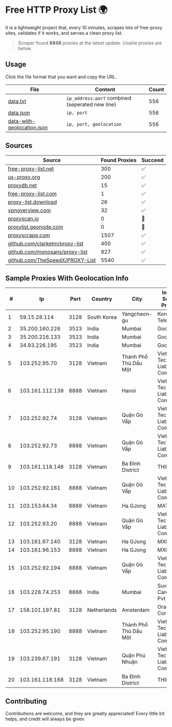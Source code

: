 
# Free HTTP Proxy List 🌍

It is a lightweight project that, every 10 minutes, scrapes lots of free-proxy sites, validates if it works, and serves a clean proxy list.


> Scraper found **8848** proxies at the latest update. Usable proxies are below.

## Usage

Click the file format that you want and copy the URL.


|File|Content|Count|
|----|-------|-----|
|[data.txt](https://raw.githubusercontent.com/themiralay/Proxy-List-World/master/data.txt)|`ip_address:port` combined (seperated new line)|556|
|[data.json](https://raw.githubusercontent.com/themiralay/Proxy-List-World/master/data.json)|`ip, port`|556|
|[data-with-geolocation.json](https://raw.githubusercontent.com/themiralay/Proxy-List-World/master/data-with-geolocation.json)|`ip, port, geolocation`|556|

## Sources

|Source|Found Proxies|Succeed|
|------|-------------|-------|
|[free-proxy-list.net](https://free-proxy-list.net)|300|✅|
|[us-proxy.org](https://www.us-proxy.org)|200|✅|
|[proxydb.net](http://proxydb.net)|15|✅|
|[free-proxy-list.com](https://free-proxy-list.com/?page=&port=&type%5B%5D=http&type%5B%5D=https&up_time=0&search=Search)|1|✅|
|[proxy-list.download](https://www.proxy-list.download/HTTP)|26|✅|
|[vpnoverview.com](https://vpnoverview.com/privacy/anonymous-browsing/free-proxy-servers)|32|✅|
|[proxyscan.io](https://www.proxyscan.io)|0|🚫|
|[proxylist.geonode.com](https://proxylist.geonode.com/api/proxy-list?limit=300&page=1&sort_by=lastChecked&sort_type=desc&protocols=http,https)|0|🚫|
|[proxyscrape.com](https://api.proxyscrape.com/v2/?request=displayproxies&protocol=http&timeout=10000&country=all&ssl=all&anonymity=all)|1507|✅|
|[github.com/clarketm/proxy-list](https://raw.githubusercontent.com/clarketm/proxy-list/master/proxy-list-raw.txt)|400|✅|
|[github.com/monosans/proxy-list](https://raw.githubusercontent.com/monosans/proxy-list/main/proxies/http.txt)|827|✅|
|[github.com/TheSpeedX/PROXY-List](https://raw.githubusercontent.com/TheSpeedX/PROXY-List/master/http.txt)|5540|✅|


## Sample Proxies With Geolocation Info

|#|Ip|Port|Country|City|Internet Service Provider|
|-|--|----|-------|----|-------------------------|
|1|59.15.28.114|3128|South Korea|Yangcheon-gu|Korea Telecom|
|2|35.200.160.226|3523|India|Mumbai|Google LLC|
|3|35.200.216.133|3523|India|Mumbai|Google LLC|
|4|34.93.226.195|3523|India|Mumbai|Google LLC|
|5|103.252.95.70|3128|Vietnam|Thành Phố Thủ Dầu Một|Viet Digital Technology Liability Company|
|6|103.161.112.139|8888|Vietnam|Hanoi|Viet Digital Technology Liability Company|
|7|103.252.92.74|3128|Vietnam|Quận Gò Vấp|Viet Digital Technology Liability Company|
|8|103.252.92.73|8888|Vietnam|Quận Gò Vấp|Viet Digital Technology Liability Company|
|9|103.161.118.148|3128|Vietnam|Ba Đình District|THIENCO|
|10|103.252.92.161|8888|Vietnam|Quận Gò Vấp|Viet Digital Technology Liability Company|
|11|103.153.64.34|8888|Vietnam|Ha GJong|MAT-HN|
|12|103.252.93.20|8888|Vietnam|Quận Gò Vấp|Viet Digital Technology Liability Company|
|13|103.161.97.140|3128|Vietnam|Ha GJong|MXGROUP|
|14|103.161.96.153|8888|Vietnam|Ha GJong|MXGROUP|
|15|103.252.92.194|8888|Vietnam|Quận Gò Vấp|Viet Digital Technology Liability Company|
|16|103.228.74.253|8888|India|Mumbai|Suvan Medi Care Unit Pvt Ltd|
|17|158.101.197.81|3128|Netherlands|Amsterdam|Oracle Corporation|
|18|103.252.95.190|8888|Vietnam|Thành Phố Thủ Dầu Một|Viet Digital Technology Liability Company|
|19|103.239.67.191|3128|Vietnam|Quận Phú Nhuận|Viet Digital Technology Liability Company|
|20|103.161.118.168|3128|Vietnam|Ba Đình District|THIENCO|



## Contributing

Contributions are welcome, and they are greatly appreciated! Every
little bit helps, and credit will always be given.

